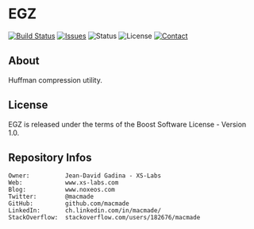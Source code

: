 EGZ
===

[![Build Status](https://img.shields.io/travis/macmade/EGZ.svg?branch=master&style=flat)](https://travis-ci.org/macmade/EGZ)
[![Issues](http://img.shields.io/github/issues/macmade/EGZ.svg?style=flat)](https://github.com/macmade/EGZ/issues)
![Status](https://img.shields.io/badge/status-inactive-lightgray.svg?style=flat)
![License](https://img.shields.io/badge/license-boost-brightgreen.svg?style=flat)
[![Contact](https://img.shields.io/badge/contact-@macmade-blue.svg?style=flat)](https://twitter.com/macmade)

About
-----

Huffman compression utility. 

License
-------

EGZ is released under the terms of the Boost Software License - Version 1.0.

Repository Infos
----------------

    Owner:			Jean-David Gadina - XS-Labs
    Web:			www.xs-labs.com
    Blog:			www.noxeos.com
    Twitter:		@macmade
    GitHub:			github.com/macmade
    LinkedIn:		ch.linkedin.com/in/macmade/
    StackOverflow:	stackoverflow.com/users/182676/macmade